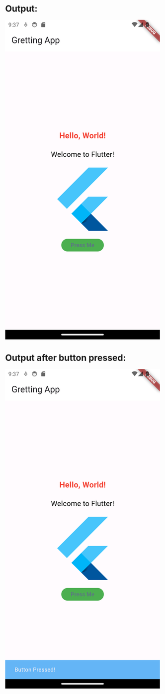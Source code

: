 # Output:

![output o the following code](/outputs/output1.png)

# Output after button pressed:

![output o the following code](/outputs/output2.png)
